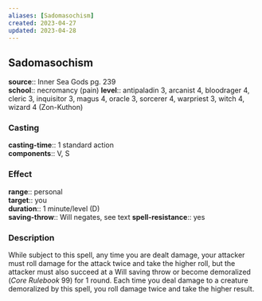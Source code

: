 ```yaml
---
aliases: [Sadomasochism]
created: 2023-04-27
updated: 2023-04-28
---
```


## Sadomasochism

**source**:: Inner Sea Gods pg. 239  
**school**:: necromancy (pain)
**level**:: antipaladin 3, arcanist 4, bloodrager 4, cleric 3, inquisitor 3, magus 4, oracle 3, sorcerer 4, warpriest 3, witch 4, wizard 4 (Zon-Kuthon)

### Casting

**casting-time**:: 1 standard action  
**components**:: V, S

### Effect

**range**:: personal  
**target**:: you  
**duration**:: 1 minute/level (D)  
**saving-throw**:: Will negates, see text
**spell-resistance**:: yes

### Description

While subject to this spell, any time you are dealt damage, your attacker must roll damage for the attack twice and take the higher roll, but the attacker must also succeed at a Will saving throw or become demoralized (*Core Rulebook* 99) for 1 round. Each time you deal damage to a creature demoralized by this spell, you roll damage twice and take the higher result.

